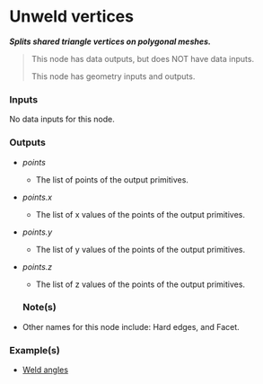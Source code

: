 # Unweld vertices

**_Splits shared triangle vertices on polygonal meshes._**

> This node has data outputs, but does NOT have data inputs.
>
> This node has geometry inputs and outputs.


### Inputs

No data inputs for this node.


### Outputs

* _points_

  * The list of points of the output primitives.

* _points.x_

  * The list of x values of the points of the output primitives.

* _points.y_

  * The list of y values of the points of the output primitives.

* _points.z_

  * The list of z values of the points of the output primitives.


  ### Note(s)



* Other names for this node include: Hard edges, and Facet.


### Example(s)



* <a href="https://creator.trimble.com/graph?assetURI=whp:3ea02aa1-c685-4932-960e-0580ebcf86ed&version=latest" target="_blank">Weld angles</a>

